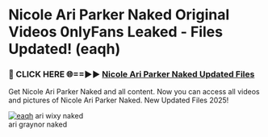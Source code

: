 # Nicole Ari Parker Naked Original Videos 0nlyFans Leaked - Files Updated! (eaqh)

<h3>🔴 CLICK HERE 🌐==►► <a href="https://tinyurl.com/yckcrads" rel="nofollow">Nicole Ari Parker Naked Updated Files</a></h3>

Get Nicole Ari Parker Naked and all content. Now you can access all videos and pictures of Nicole Ari Parker Naked. New Updated Files 2025!

[![eaqh](https://i.imgur.com/hpKpOFt.gif)](https://tinyurl.com/yckcrads)
ari wixy naked<br>
ari graynor naked